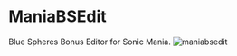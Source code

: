 # ManiaBSEdit
Blue Spheres Bonus Editor for Sonic Mania.
![maniabsedit](https://user-images.githubusercontent.com/6082665/31361169-99770ef6-ad17-11e7-9943-b176b80d729b.png)

